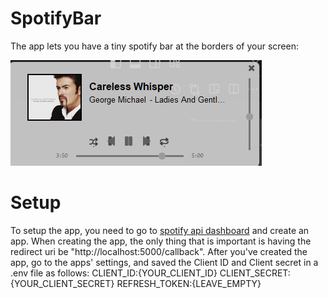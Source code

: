 # SpotifyBar 
The app lets you have a tiny spotify bar at the borders of your screen:

![alt text](image.png)

# Setup
To setup the app, you need to go to [spotify api dashboard](https://developer.spotify.com/dashboard) and create an app.
When creating the app, the only thing that is important is having the redirect uri be "http://localhost:5000/callback".
After you've created the app, go to the apps' settings, and saved the Client ID and Client secret in a .env file as follows:
        CLIENT_ID:{YOUR_CLIENT_ID}
        CLIENT_SECRET:{YOUR_CLIENT_SECRET}
        REFRESH_TOKEN:{LEAVE_EMPTY}